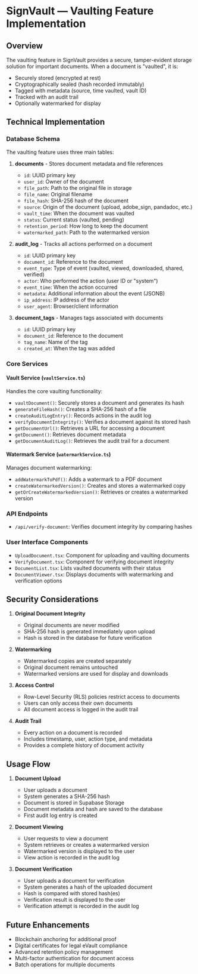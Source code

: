 # SignVault — Vaulting Feature Implementation

## Overview

The vaulting feature in SignVault provides a secure, tamper-evident storage solution for important documents. When a document is "vaulted", it is:

- Securely stored (encrypted at rest)
- Cryptographically sealed (hash recorded immutably)
- Tagged with metadata (source, time vaulted, vault ID)
- Tracked with an audit trail
- Optionally watermarked for display

## Technical Implementation

### Database Schema

The vaulting feature uses three main tables:

1. **documents** - Stores document metadata and file references
   - `id`: UUID primary key
   - `user_id`: Owner of the document
   - `file_path`: Path to the original file in storage
   - `file_name`: Original filename
   - `file_hash`: SHA-256 hash of the document
   - `source`: Origin of the document (upload, adobe_sign, pandadoc, etc.)
   - `vault_time`: When the document was vaulted
   - `status`: Current status (vaulted, pending)
   - `retention_period`: How long to keep the document
   - `watermarked_path`: Path to the watermarked version

2. **audit_log** - Tracks all actions performed on a document
   - `id`: UUID primary key
   - `document_id`: Reference to the document
   - `event_type`: Type of event (vaulted, viewed, downloaded, shared, verified)
   - `actor`: Who performed the action (user ID or "system")
   - `event_time`: When the action occurred
   - `metadata`: Additional information about the event (JSONB)
   - `ip_address`: IP address of the actor
   - `user_agent`: Browser/client information

3. **document_tags** - Manages tags associated with documents
   - `id`: UUID primary key
   - `document_id`: Reference to the document
   - `tag_name`: Name of the tag
   - `created_at`: When the tag was added

### Core Services

#### Vault Service (`vaultService.ts`)

Handles the core vaulting functionality:

- `vaultDocument()`: Securely stores a document and generates its hash
- `generateFileHash()`: Creates a SHA-256 hash of a file
- `createAuditLogEntry()`: Records actions in the audit log
- `verifyDocumentIntegrity()`: Verifies a document against its stored hash
- `getDocumentUrl()`: Retrieves a URL for accessing a document
- `getDocument()`: Retrieves document metadata
- `getDocumentAuditLog()`: Retrieves the audit trail for a document

#### Watermark Service (`watermarkService.ts`)

Manages document watermarking:

- `addWatermarkToPdf()`: Adds a watermark to a PDF document
- `createWatermarkedVersion()`: Creates and stores a watermarked copy
- `getOrCreateWatermarkedVersion()`: Retrieves or creates a watermarked version

### API Endpoints

- `/api/verify-document`: Verifies document integrity by comparing hashes

### User Interface Components

- `UploadDocument.tsx`: Component for uploading and vaulting documents
- `VerifyDocument.tsx`: Component for verifying document integrity
- `DocumentList.tsx`: Lists vaulted documents with their status
- `DocumentViewer.tsx`: Displays documents with watermarking and verification options

## Security Considerations

1. **Original Document Integrity**
   - Original documents are never modified
   - SHA-256 hash is generated immediately upon upload
   - Hash is stored in the database for future verification

2. **Watermarking**
   - Watermarked copies are created separately
   - Original document remains untouched
   - Watermarked versions are used for display and downloads

3. **Access Control**
   - Row-Level Security (RLS) policies restrict access to documents
   - Users can only access their own documents
   - All document access is logged in the audit trail

4. **Audit Trail**
   - Every action on a document is recorded
   - Includes timestamp, user, action type, and metadata
   - Provides a complete history of document activity

## Usage Flow

1. **Document Upload**
   - User uploads a document
   - System generates a SHA-256 hash
   - Document is stored in Supabase Storage
   - Document metadata and hash are saved to the database
   - First audit log entry is created

2. **Document Viewing**
   - User requests to view a document
   - System retrieves or creates a watermarked version
   - Watermarked version is displayed to the user
   - View action is recorded in the audit log

3. **Document Verification**
   - User uploads a document for verification
   - System generates a hash of the uploaded document
   - Hash is compared with stored hash(es)
   - Verification result is displayed to the user
   - Verification attempt is recorded in the audit log

## Future Enhancements

- Blockchain anchoring for additional proof
- Digital certificates for legal eVault compliance
- Advanced retention policy management
- Multi-factor authentication for document access
- Batch operations for multiple documents
